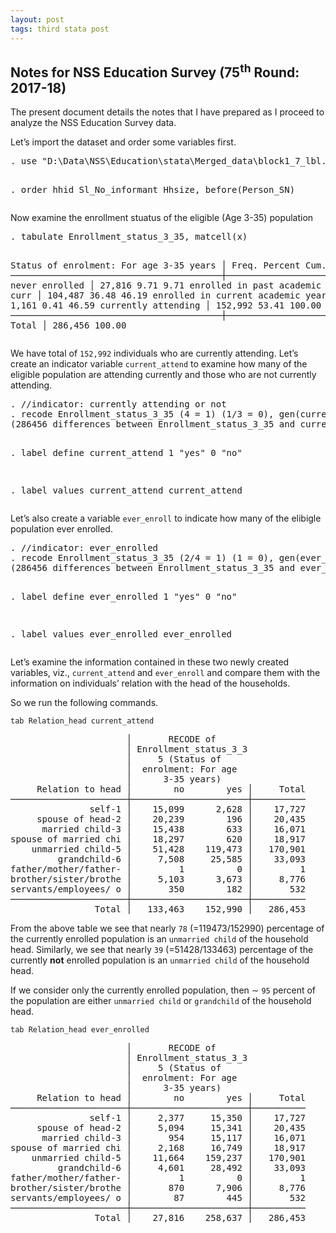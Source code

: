 ```yaml
---
layout: post
tags: third stata post
---
```


<body>
<h2 id="notes-for-nss-education-survey-75th-round-2017-18">Notes for NSS Education Survey (75<sup>th</sup> Round: 2017-18)</h2>
<p>The present document details the notes that I have prepared as I proceed to analyze the NSS Education Survey data.</p>
<p>Let’s import the dataset and order some variables first.</p>
<pre class='stata'>. use "D:\Data\NSS\Education\stata\Merged_data\block1_7_lbl.dta", clear

. order hhid Sl_No_informant Hhsize, before(Person_SN)
</pre>
<p>Now examine the enrollment stuatus of the eligible (Age 3-35) population</p>
<pre class='stata'>. tabulate Enrollment_status_3_35, matcell(x)

Status of enrolment: For age 3-35 years │      Freq.     Percent        Cum.
────────────────────────────────────────┼───────────────────────────────────
                        never enrolled  │     27,816        9.71        9.71
enrolled in past academic year and curr │    104,487       36.48       46.19
enrolled in current academic year and c │      1,161        0.41       46.59
                    currently attending │    152,992       53.41      100.00
────────────────────────────────────────┼───────────────────────────────────
                                  Total │    286,456      100.00
</pre>
<p>We have total of <code>152,992</code> individuals who are currently attending. Let’s create an indicator variable <code>current_attend</code> to examine how many of the eligible population are attending currently and those who are not currently attending.</p>
<pre class='stata'>. //indicator: currently attending or not
. recode Enrollment_status_3_35 (4 = 1) (1/3 = 0), gen(current_attend)
(286456 differences between Enrollment_status_3_35 and current_attend)

. label define current_attend 1 "yes" 0 "no"

. label values current_attend current_attend
</pre>
<p>Let’s also create a variable <code>ever_enroll</code> to indicate how many of the elibigle population ever enrolled.</p>
<pre class='stata'>. //indicator: ever_enrolled
. recode Enrollment_status_3_35 (2/4 = 1) (1 = 0), gen(ever_enrolled)
(286456 differences between Enrollment_status_3_35 and ever_enrolled)

. label define ever_enrolled 1 "yes" 0 "no"

. label values ever_enrolled ever_enrolled
</pre>
<p>Let’s examine the information contained in these two newly created variables, viz., <code>current_attend</code> and <code>ever_enroll</code> and compare them with the information on individuals’ relation with the head of the households.</p>
<p>So we run the following commands.</p>
<pre><code>tab Relation_head current_attend</code></pre>
<pre class='stata'>                      │       RECODE of
                      │ Enrollment_status_3_3
                      │     5 (Status of
                      │  enrolment: For age
                      │      3-35 years)
     Relation to head │        no        yes │     Total
──────────────────────┼──────────────────────┼──────────
               self-1 │    15,099      2,628 │    17,727 
     spouse of head-2 │    20,239        196 │    20,435 
      married child-3 │    15,438        633 │    16,071 
spouse of married chi │    18,297        620 │    18,917 
    unmarried child-5 │    51,428    119,473 │   170,901 
         grandchild-6 │     7,508     25,585 │    33,093 
father/mother/father- │         1          0 │         1 
brother/sister/brothe │     5,103      3,673 │     8,776 
servants/employees/ o │       350        182 │       532 
──────────────────────┼──────────────────────┼──────────
                Total │   133,463    152,990 │   286,453 
</pre>
<p>From the above table we see that nearly <code>78</code> (=119473/152990) percentage of the currently enrolled population is an <code>unmarried child</code> of the household head. Similarly, we see that nearly <code>39</code> (=51428/133463) percentage of the currently <strong>not</strong> enrolled population is an <code>unmarried child</code> of the household head.</p>
<p>If we consider only the currently enrolled population, then <span class="math inline">∼</span> <code>95</code> percent of the population are either <code>unmarried child</code> or <code>grandchild</code> of the household head.</p>
<pre><code>tab Relation_head ever_enrolled</code></pre>
<pre class='stata'>                      │       RECODE of
                      │ Enrollment_status_3_3
                      │     5 (Status of
                      │  enrolment: For age
                      │      3-35 years)
     Relation to head │        no        yes │     Total
──────────────────────┼──────────────────────┼──────────
               self-1 │     2,377     15,350 │    17,727 
     spouse of head-2 │     5,094     15,341 │    20,435 
      married child-3 │       954     15,117 │    16,071 
spouse of married chi │     2,168     16,749 │    18,917 
    unmarried child-5 │    11,664    159,237 │   170,901 
         grandchild-6 │     4,601     28,492 │    33,093 
father/mother/father- │         1          0 │         1 
brother/sister/brothe │       870      7,906 │     8,776 
servants/employees/ o │        87        445 │       532 
──────────────────────┼──────────────────────┼──────────
                Total │    27,816    258,637 │   286,453 
</pre>
</body>
